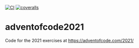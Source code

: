 [![CI](https://github.com/lpenz/adventofcode2021/workflows/CI/badge.svg)](https://github.com/lpenz/adventofcode2021/actions)
[![coveralls](https://coveralls.io/repos/github/lpenz/adventofcode2021/badge.svg?branch=main)](https://coveralls.io/github/lpenz/adventofcode2021?branch=main)

# adventofcode2021

Code for the 2021 exercises at https://adventofcode.com/2021/


